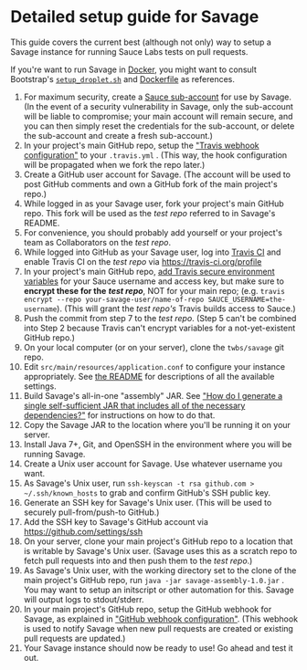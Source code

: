 # Detailed setup guide for Savage

This guide covers the current best (although not only) way to setup a Savage instance for running Sauce Labs tests on pull requests.

If you're want to run Savage in [Docker](https://www.docker.com), you might want to consult Bootstrap's [`setup_droplet.sh`](https://github.com/twbs/savage/blob/master/setup_droplet.sh) and [Dockerfile](https://github.com/twbs/savage/blob/master/Dockerfile) as references.

1. For maximum security, create a [Sauce sub-account](https://saucelabs.com/sub-accounts) for use by Savage. (In the event of a security vulnerability in Savage, only the sub-account will be liable to compromise; your main account will remain secure, and you can then simply reset the credentials for the sub-account, or delete the sub-account and create a fresh sub-account.)
2. In your project's main GitHub repo, setup the ["Travis webhook configuration"](https://github.com/twbs/savage#travis-webhook-configuration) to your `.travis.yml` . (This way, the hook configuration will be propagated when we fork the repo later.)
3. Create a GitHub user account for Savage. (The account will be used to post GitHub comments and own a GitHub fork of the main project's repo.)
4. While logged in as your Savage user, fork your project's main GitHub repo. This fork will be used as the *test repo* referred to in Savage's README.
5. For convenience, you should probably add yourself or your project's team as Collaborators on the *test repo*.
6. While logged into GitHub as your Savage user, log into [Travis CI](https://travis-ci.org) and enable Travis CI on the *test repo* via https://travis-ci.org/profile
7. In your project's main GitHub repo, [add Travis secure environment variables](http://docs.travis-ci.com/user/environment-variables/) for your Sauce username and access key, but make sure to **encrypt these for the** ***test repo***, NOT for your main repo; (e.g. `travis encrypt --repo your-savage-user/name-of-repo SAUCE_USERNAME=the-username`). (This will grant the *test repo's* Travis builds access to Sauce.)
8. Push the commit from step 7 to the *test repo*. (Step 5 can't be combined into Step 2 because Travis can't encrypt variables for a not-yet-existent GitHub repo.)
9. On your local computer (or on your server), clone the `twbs/savage` git repo.
10. Edit `src/main/resources/application.conf` to configure your instance appropriately. See [the README](https://github.com/twbs/savage/blob/master/README.md#usage) for descriptions of all the available settings.
11. Build Savage's all-in-one "assembly" JAR. See ["How do I generate a single self-sufficient JAR that includes all of the necessary dependencies?"](https://github.com/twbs/savage/blob/master/CONTRIBUTING.md#how-do-i-generate-a-single-self-sufficient-jar-that-includes-all-of-the-necessary-dependencies) for instructions on how to do that.
12. Copy the Savage JAR to the location where you'll be running it on your server.
13. Install Java 7+, Git, and OpenSSH in the environment where you will be running Savage.
14. Create a Unix user account for Savage. Use whatever username you want.
15. As Savage's Unix user, run `ssh-keyscan -t rsa github.com > ~/.ssh/known_hosts` to grab and confirm GitHub's SSH public key.
16. Generate an SSH key for Savage's Unix user. (This will be used to securely pull-from/push-to GitHub.)
17. Add the SSH key to Savage's GitHub account via https://github.com/settings/ssh
18. On your server, clone your main project's GitHub repo to a location that is writable by Savage's Unix user. (Savage uses this as a scratch repo to fetch pull requests into and then push them to the *test repo*.)
19. As Savage's Unix user, with the working directory set to the clone of the main project's GitHub repo, run `java -jar savage-assembly-1.0.jar` . You may want to setup an initscript or other automation for this. Savage will output logs to stdout/stderr.
20. In your main project's GitHub repo, setup the GitHub webhook for Savage, as explained in ["GitHub webhook configuration"](https://github.com/twbs/savage#github-webhook-configuration). (This webhook is used to notify Savage when new pull requests are created or existing pull requests are updated.)
21. Your Savage instance should now be ready to use! Go ahead and test it out.
